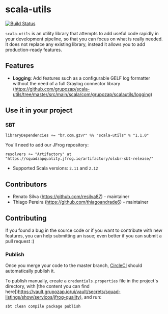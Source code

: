 # scala-utils
[![Build Status](https://travis-ci.org/grupozap/scala-utils.svg?branch=master)](https://travis-ci.org/grupozap/scala-utils)

`scala-utils` is an utility library that attempts to add useful code rapidly in your development pipeline, so that you can focus on what is really needed. It does not replace any existing library, instead it allows you to add production-ready features.

## Features

- **Logging**: Add features such as a configurable GELF log formatter without the need of a full Graylog connector library (https://github.com/grupozap/scala-utils/tree/master/src/main/scala/com/grupozap/scalautils/logging)

## Use it in your project

### SBT

```
libraryDependencies += "br.com.gzvr" %% "scala-utils" % "1.1.0"
```

You'll need to add our JFrog repository:

```
resolvers += "Artifactory" at "https://squadzapquality.jfrog.io/artifactory/olxbr-sbt-release/"
```

- Supported Scala versions: `2.11` and `2.12`

## Contributors

- Renato Silva (https://github.com/resilva87) - maintainer
- Thiago Pereira (https://github.com/thiagoandrade6) - maintainer

## Contributing

If you found a bug in the source code or if you want to contribute with new features, you can help submitting an issue; even better if you can submit a pull request :)

### Publish

Once you merge your code to the master branch, [CircleCI](https://app.circleci.com/pipelines/github/olxbr/scala-utils) should automatically publish it.

To publish manually, create a `credentials.properties` file in the project's directory, with [the content you can find here])https://vault.grupozap.io/ui/vault/secrets/squad-listings/show/servicos/jfrog-quality), and run:
```shell
sbt clean compile package publish
```

